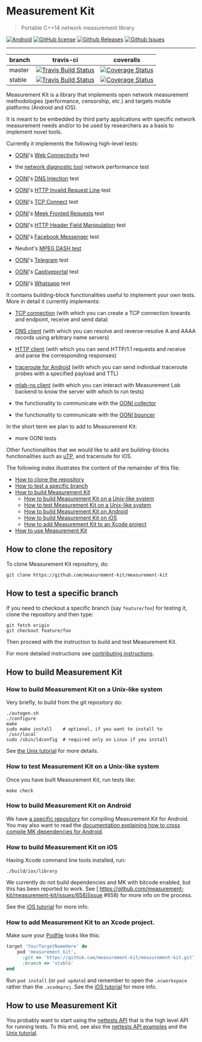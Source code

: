 # Measurement Kit

> Portable C++14 network measurement library

[![Android](https://img.shields.io/bintray/v/measurement-kit/android/android-libs.svg)](https://bintray.com/measurement-kit/android/android-libs/_latestVersion) [![GitHub license](https://img.shields.io/badge/License-BSD%202--Clause-orange.svg)](https://raw.githubusercontent.com/measurement-kit/measurement-kit/master/LICENSE) [![Github Releases](https://img.shields.io/github/release/measurement-kit/measurement-kit.svg)](https://github.com/measurement-kit/measurement-kit/releases) [![Github Issues](https://img.shields.io/github/issues/measurement-kit/measurement-kit.svg)](https://github.com/measurement-kit/measurement-kit/issues)

- - -

| branch | travis-ci | coveralls |
|--------|-----------|-----------|
| master | [![Travis Build Status](https://img.shields.io/travis/measurement-kit/measurement-kit/master.svg)](https://travis-ci.org/measurement-kit/measurement-kit) | [![Coverage Status](https://img.shields.io/coveralls/measurement-kit/measurement-kit/master.svg)](https://coveralls.io/github/measurement-kit/measurement-kit?branch=master) |
| stable | [![Travis Build Status](https://img.shields.io/travis/measurement-kit/measurement-kit/stable.svg)](https://travis-ci.org/measurement-kit/measurement-kit?branch=stable) | [![Coverage Status](https://img.shields.io/coveralls/measurement-kit/measurement-kit/stable.svg)](https://coveralls.io/github/measurement-kit/measurement-kit?branch=stable) |

Measurement Kit is a library that implements open network measurement methodologies
(performance, censorship, etc.) and targets mobile platforms (Android and iOS).

It is meant to be embedded by third party applications with specific network measurement
needs and/or to be used by researchers as a basis to implement novel tools.

Currently it implements the following high-level tests:

- [OONI](https://ooni.torproject.org/)'s [Web Connectivity](https://github.com/TheTorProject/ooni-spec/blob/master/test-specs/ts-017-web-connectivity.md) test

- the [network diagnostic tool](https://github.com/ndt-project/ndt/wiki/NDTTestMethodology) network performance test

- [OONI](https://ooni.torproject.org/)'s [DNS Injection](https://github.com/TheTorProject/ooni-spec/blob/master/test-specs/ts-012-dns-injection.md) test

- [OONI](https://ooni.torproject.org/)'s [HTTP Invalid Request Line](https://github.com/TheTorProject/ooni-spec/blob/master/test-specs/ts-007-http-invalid-request-line.md) test

- [OONI](https://ooni.torproject.org/)'s [TCP Connect](https://github.com/TheTorProject/ooni-spec/blob/master/test-specs/ts-008-tcpconnect.md) test

- [OONI](https://ooni.torproject.org/)'s [Meek Fronted Requests](https://github.com/TheTorProject/ooni-spec/blob/master/test-specs/ts-014-meek-fronted-requests.md) test

- [OONI](https://ooni.torproject.org/)'s [HTTP Header Field Manipulation](https://github.com/TheTorProject/ooni-spec/blob/master/test-specs/ts-006-header-field-manipulation.md) test

- [OONI](https://ooni.torproject.org/)'s [Facebook Messenger](https://github.com/TheTorProject/ooni-spec/blob/master/test-specs/ts-019-facebook-messenger.md) test

- Neubot's [MPEG DASH test](https://github.com/neubot/neubot/tree/master/mod_dash)

- [OONI](https://ooni.torproject.org/)'s [Telegram](https://github.com/TheTorProject/ooni-spec/blob/master/test-specs/ts-020-telegram.md) test

- [OONI](https://ooni.torproject.org/)'s [Captiveportal](https://github.com/TheTorProject/ooni-spec/blob/master/test-specs/ts-010-captive-portal.md) test

- [OONI](https://ooni.torproject.org/)'s [Whatsapp](https://github.com/TheTorProject/ooni-spec/blob/master/test-specs/ts-018-whatsapp.md) test

It contains building-block functionalities useful to implement your own
tests. More in detail it currently implements:

- [TCP connection](https://github.com/measurement-kit/measurement-kit/blob/master/include/measurement_kit/net/transport.hpp) (with which you can create a TCP connection towards and
  endpoint, receive and send data)

- [DNS client](https://github.com/measurement-kit/measurement-kit/blob/master/include/measurement_kit/dns/dns.hpp) (with which you can resolve and reverse-resolve A and AAAA
  records using arbitrary name servers)

- [HTTP client](https://github.com/measurement-kit/measurement-kit/blob/master/include/measurement_kit/http/http.hpp) (with which you can send HTTP/1.1 requests and receive
  and parse the corresponding responses)

- [traceroute for Android](https://github.com/measurement-kit/measurement-kit/blob/master/include/measurement_kit/traceroute/android.hpp) (with which you can send individual traceroute
  probes with a specified payload and TTL)

- [mlab-ns client](https://github.com/measurement-kit/measurement-kit/blob/master/include/measurement_kit/mlabns/mlabns.hpp) (with which you can interact with Measurement Lab backend to know the server with which to run tests)

- the functionality to communicate with the [OONI collector](https://github.com/TheTorProject/ooni-backend)

- the functionality to communicate with the [OONI bouncer](https://github.com/TheTorProject/ooni-backend)

In the short term we plan to add to Measurement Kit:

- more OONI tests

Other functionalities that we would like to add are building-blocks functionalities
such as [uTP](https://github.com/bittorrent/libutp), and traceroute for iOS.

The following index illustrates the content of the remainder of this file:

- [How to clone the repository](#how-to-clone-the-repository)
- [How to test a specific branch](#how-to-test-a-specific-branch)
- [How to build Measurement Kit](#how-to-build-measurementkit)
  - [How to build Measurement Kit on a Unix-like system](#how-to-build-measurementkit-on-a-unix-like-system)
  - [How to test Measurement Kit on a Unix-like system](#how-to-test-measurementkit-on-a-unix-like-system)
  - [How to build Measurement Kit on Android](#how-to-build-measurementkit-on-android)
  - [How to build Measurement Kit on iOS](#how-to-build-measurementkit-on-ios)
  - [How to add Measurement Kit to an Xcode project](#how-to-add-measurementkit-to-an-xcode-project)
- [How to use Measurement Kit](#how-to-use-measurementkit)


## How to clone the repository

To clone Measurement Kit repository, do:

    git clone https://github.com/measurement-kit/measurement-kit

## How to test a specific branch

If you need to checkout a specific branch (say `feature/foo`) for testing
it, clone the repository and then type:

```
git fetch origin
git checkout feature/foo
```

Then proceed with the instruction to build and test Measurement Kit.

For more detailed instructions see [contributing instructions](
CONTRIBUTING.md).

## How to build Measurement Kit

### How to build Measurement Kit on a Unix-like system

Very briefly, to build from the git repository do:

```
./autogen.sh
./configure
make
sudo make install    # optional, if you want to install to `/usr/local`
sudo /sbin/ldconfig  # required only on Linux if you install
```

See [the Unix tutorial](doc/tutorial/unix.md) for more details.


### How to test Measurement Kit on a Unix-like system

Once you have built Measurement Kit, run tests like:

```
make check
```

### How to build Measurement Kit on Android

We have [a specific repository](https://github.com/measurement-kit/android-libs)
for compiling Measurement Kit for Android. You may also want to read the
[documentation explaining how to cross compile MK dependencies for Android](
doc/build/android.md).

### How to build Measurement Kit on iOS

Having Xcode command line tools installed, run:

```
./build/ios/library
```

We currently do not build dependencies and MK with bitcode enabled, but this
has been reported to work. See [
https://github.com/measurement-kit/measurement-kit/issues/658](issue #658)
for more info on the process.

See the [iOS tutorial](doc/tutorial/ios.md) for more info.

### How to add Measurement Kit to an Xcode project.

Make sure your [Podfile](https://guides.cocoapods.org/syntax/podfile.html)
looks like this:

```ruby
target 'YourTargetNameHere' do
    pod 'measurement_kit',
      :git => 'https://github.com/measurement-kit/measurement-kit.git',
      :branch => 'stable'
end
```

Run `pod install` (or `pod update`) and remember to open the
`.xcworkspace` rather than the `.xcodeproj`. See the [iOS tutorial](
doc/tutorial/ios.md) for more info.

## How to use Measurement Kit

You probably want to start using the [nettests API](doc/api/nettests.md)
that is the high level API for running tests. To this end, see also
the [nettests API examples](example/nettests) and the [Unix
tutorial](doc/tutorial/unix.md).
